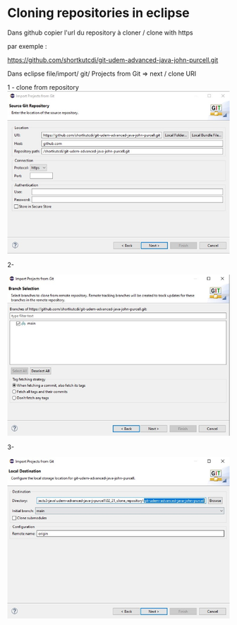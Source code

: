 # Cloning repositories in eclipse

Dans github copier l'url du repository à cloner / clone with https

par exemple :

https://github.com/shortkutcdi/git-udem-advanced-java-john-purcell.git


Dans eclipse file/import/ git/ Projects from Git => next / clone URI

1 - clone from repository
<img src="img/01-clone-repository-from-git.jpg" />

2-

<img src="img/02_select_branch__main_-clone-repository-from-git.jpg" />

3-

<img src="img/03_local_destination__main_-clone-repository-from-git.jpg" />